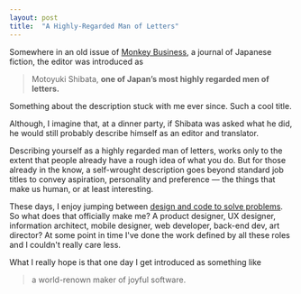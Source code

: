 ```yaml
---
layout: post
title:  "A Highly-Regarded Man of Letters"
---
```


Somewhere in an old issue of [Monkey Business][monkey-business], a journal of Japanese fiction, the editor was introduced as 

> Motoyuki Shibata, **one of Japan’s most highly regarded men of letters.**

Something about the description stuck with me ever since. Such a cool title. 

Although, I imagine that, at a dinner party, if Shibata was asked what he did, he would still probably describe himself as an editor and translator.

Describing yourself as a highly regarded man of letters, works only to the extent that people already have a rough idea of what you do. But for those already in the know, a self-wrought description goes beyond standard job titles to convey aspiration, personality and preference — the things that make us human, or at least interesting.

These days, I enjoy jumping between [design and code to solve problems][dual-wielding]. So what does that officially make me? A product designer, UX designer, information architect, mobile designer, web developer, back-end dev, art director? At some point in time I've done the work defined by all these roles and I couldn't really care less.

What I really hope is that one day I get introduced as something like

> a world-renown maker of joyful software.

[dual-wielding]:/2014/08/30/dual-wielding.html

[monkey-business]:http://monkeybusinessmag.tumblr.com

[shibata]:http://www.vietnamlit.org/wiki/index.php?title=Motoyuki_Shibata